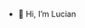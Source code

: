 - 👋 Hi, I’m Lucian
<!---
LucianGarz/LucianGarz is a ✨ special ✨ repository because its `README.md` (this file) appears on your GitHub profile.
You can click the Preview link to take a look at your changes.
--->

